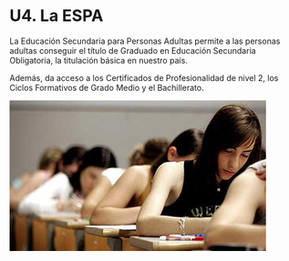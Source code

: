# U4. La ESPA

La Educación Secundaria para Personas Adultas permite a las personas adultas conseguir el título de Graduado en Educación Secundaria Obligatoria, la titulación básica en nuestro país.

Además, da acceso a los Certificados de Profesionalidad de nivel 2, los Ciclos Formativos de Grado Medio y el Bachillerato.

![](img/espa.jpg)

